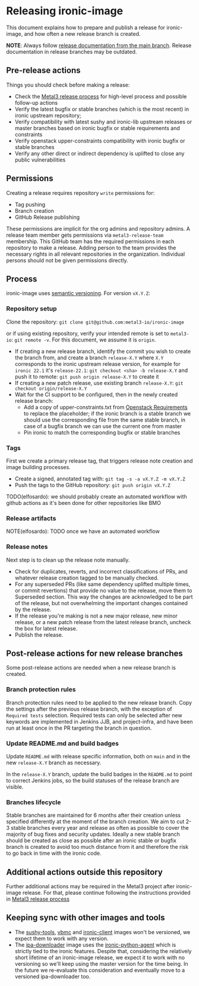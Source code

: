 # Releasing ironic-image

This document explains how to prepare and publish a release for ironic-image, and
how often a new release branch is created.

**NOTE**: Always follow
[release documentation from the main branch](https://github.com/metal3-io/ironic-image/blob/main/docs/releasing.md).
Release documentation in release branches may be outdated.

## Pre-release actions

Things you should check before making a release:

- Check the
  [Metal3 release process](https://github.com/metal3-io/metal3-docs/blob/main/processes/releasing.md)
  for high-level process and possible follow-up actions
- Verify the latest bugfix or stable branches (which is the most recent) in ironic
  upstream repository;
- Verify compatibility with latest sushy and ironic-lib upstream releases or master
  branches based on ironic bugfix or stable requirements and constraints
- Verify openstack upper-constraints compatibility with ironic bugfix or stable branches
- Verify any other direct or indirect dependency is uplifted to close any public
  vulnerabilities

## Permissions

Creating a release requires repository `write` permissions for:

- Tag pushing
- Branch creation
- GitHub Release publishing

These permissions are implicit for the org admins and repository admins.
A release team member gets permissions via `metal3-release-team`
membership. This GitHub team has the required permissions in each repository
to make a release. Adding person to the team provides the necessary
rights  in all relevant repositories in the organization. Individual persons
should not be given permissions directly.

## Process

ironic-image uses [semantic versioning](https://semver.org). For version `vX.Y.Z`:

### Repository setup

Clone the repository:
`git clone git@github.com:metal3-io/ironic-image`

or if using existing repository, verify your intended remote is set to
`metal3-io`: `git remote -v`. For this document, we assume it is `origin`.

- If creating a new release branch, identify the commit you wish to create the
  branch from, and create a branch `release-X.Y` where `X.Y` corresponds to the
  ironic upstream release version, for example for `ironic 22.1` it's `release-22.1`:
  `git checkout <sha> -b release-X.Y` and push it to remote:
  `git push origin release-X.Y` to create it
- If creating a new patch release, use existing branch `release-X.Y`:
  `git checkout origin/release-X.Y`
- Wait for the CI support to be configured, then in the newly created release branch:
   - Add a copy of upper-constraints.txt from [Openstack Requirements](https://opendev.org/openstack/requirements)
     to replace the placeholder; if the ironic branch is a stable branch
     we should use the corresponding file from the same stable branch, in
     case of a bugfix branch we can use the current one from master
   - Pin ironic to match the corresponding bugfix or stable branches

### Tags

First we create a primary release tag, that triggers release note creation and
image building processes.

- Create a signed, annotated tag with: `git tag -s -a vX.Y.Z -m vX.Y.Z`
- Push the tags to the GitHub repository: `git push origin vX.Y.Z`

TODO(elfosardo): we should probably create an automated workflow with github
actions as it's been done for other repositories like BMO

### Release artifacts

NOTE(elfosardo): TODO once we have an automated workflow

### Release notes

Next step is to clean up the release note manually.

- Check for duplicates, reverts, and incorrect classifications of PRs, and
  whatever release creation tagged to be manually checked.
- For any superseded PRs (like same dependency uplifted multiple times, or
  commit revertions) that provide no value to the release, move them to
  Superseded section. This way the changes are acknowledged to be part of the
  release, but not overwhelming the important changes contained by the release.
- If the release you're making is not a new major release, new minor release, or
  a new patch release from the latest release branch, uncheck the box for latest
  release.
- Publish the release.

## Post-release actions for new release branches

Some post-release actions are needed when a new release branch is created.

### Branch protection rules

Branch protection rules need to be applied to the new release branch. Copy the
settings after the previous release branch, with the exception of
`Required tests` selection. Required tests can only be selected after new
keywords are implemented in Jenkins JJB, and project-infra, and have been run at
least once in the PR targeting the branch in question.

### Update README.md and build badges

Update `README.md` with release specific information, both on `main` and in the
new `release-X.Y` branch as necessary.

<!-- No example PR yet. To be added when first release from branch is made -->

In the `release-X.Y` branch, update the build badges in the `README.md` to point
to correct Jenkins jobs, so the build statuses of the release branch are
visible.

<!-- No example PR yet. To be added when first release from branch is made -->

### Branches lifecycle

Stable branches are maintained for 6 months after their creation unless
specified differently at the moment of the branch creation.
We aim to cut 2-3 stable branches every year and release as often
as possible to cover the majority of bug fixes and security updates.
Ideally a new stable branch should be created as close as possible after
an ironic stable or bugfix branch is created to avoid too much distance
from it and therefore the risk to go back in time with the ironic code.

## Additional actions outside this repository

Further additional actions may be required in the Metal3 project after
ironic-image release.
For that, please continue following the instructions provided in
[Metal3 release process](https://github.com/metal3-io/metal3-docs/blob/main/processes/releasing.md)

## Keeping sync with other images and tools

- The [sushy-tools](<https://github.com/metal3-io/ironic-image/tree/main/resources/sushy-tools>),
  [vbmc](https://github.com/metal3-io/ironic-image/tree/main/resources/vbmc)
  and [ironic-client](https://github.com/metal3-io/ironic-image/tree/main/resources/ironic-client)
  images won't be versioned, we expect them to work with any version.
- The [ipa-downloader](https://github.com/metal3-io/ironic-ipa-downloader)
  image uses the [ironic-python-agent](https://opendev.org/openstack/ironic-python-agent)
  which is strictly tied to the ironic features. Despite that, considering
  the relatively short lifetime of an ironic-image release, we expect it to
  work with no versioning so we'll keep using the master version for the
  time being. In the future we re-evaluate this consideration and eventually
  move to a versioned ipa-downloader too.

